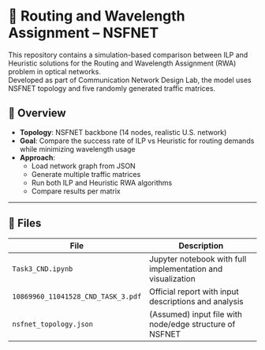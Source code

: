# 🔁 Routing and Wavelength Assignment – NSFNET

This repository contains a simulation-based comparison between ILP and Heuristic solutions for the Routing and Wavelength Assignment (RWA) problem in optical networks.  
Developed as part of Communication Network Design Lab, the model uses NSFNET topology and five randomly generated traffic matrices.

## 📘 Overview

- **Topology**: NSFNET backbone (14 nodes, realistic U.S. network)
- **Goal**: Compare the success rate of ILP vs Heuristic for routing demands while minimizing wavelength usage
- **Approach**:
  - Load network graph from JSON
  - Generate multiple traffic matrices
  - Run both ILP and Heuristic RWA algorithms
  - Compare results per matrix

---

## 📂 Files

| File                    | Description                                                 |
|-------------------------|-------------------------------------------------------------|
| `Task3_CND.ipynb`       | Jupyter notebook with full implementation and visualization |
| `10869960_11041528_CND_TASK_3.pdf` | Official report with input descriptions and analysis            |
| `nsfnet_topology.json`  | (Assumed) input file with node/edge structure of NSFNET     |
